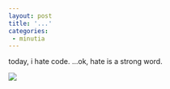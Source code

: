 ```yaml
---
layout: post
title: '...'
categories:
 - minutia
---
```


today, i hate code. ...ok, hate is a strong word.



<a href="http://www.gapingvoid.com/Moveable_Type/archives/001484.html"><img src="http://danielsjourney.com/blog/files/2005/03/zzzzzz7654210.jpg" /></a>